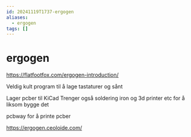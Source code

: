 ```yaml
---
id: 20241119T1737-ergogen
aliases:
  - ergogen
tags: []
---
```


# ergogen

https://flatfootfox.com/ergogen-introduction/

Veldig kult program til å lage tastaturer og sånt

Lager pcber til KiCad
Trenger også soldering iron og 3d printer etc for å liksom bygge det

pcbway for å printe pcber

https://ergogen.ceoloide.com/
